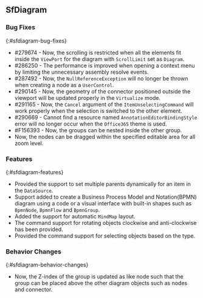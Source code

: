 ## SfDiagram

### Bug Fixes
{:#sfdiagram-bug-fixes}

* \#279674 - Now, the scrolling is restricted when all the elements fit inside the `ViewPort` for the diagram with `ScrollLimit` set as `Diagram`.
* \#286250 - The performance is improved when opening a context menu by limiting the unnecessary assembly resolve events.
* \#287492 - Now, the `NullReferenceException` will no longer be thrown when creating a node as a `UserControl`.
* \#290145 - Now, the geometry of the connector positioned outside the viewport will be updated properly in the `Virtualize` mode.
* \#291165 - Now, the `Cancel` argument of the `ItemUnselectingCommand` will work properly when the selection is switched to the other element.
* \#290669 - Cannot find a resource named `AnnotationEditorBindingStyle` error will no longer occur when the `Office365` theme is used.
* \#F156393 - Now, the groups can be nested inside the other group.
* Now, the nodes can be dragged within the specified editable area for all zoom level.

### Features
{:#sfdiagram-features}

* Provided the support to set multiple parents dynamically for an item in the `DataSource`.
* Support added to create a Business Process Model and Notation(BPMN) diagram using a code or a visual interface with built-in shapes such as `BpmnNode`, `BpmnFlow` and `BpmnGroup`.
* Added the support for automatic `MindMap` layout.
* The command support for rotating objects clockwise and anti-clockwise has been provided.
* Provided the command support for selecting objects based on the type.

### Behavior Changes
{:#sfdiagram-behavior-changes}

* Now, the Z-index of the group is updated as like node such that the group can be placed above the other diagram objects such as nodes and connector.
